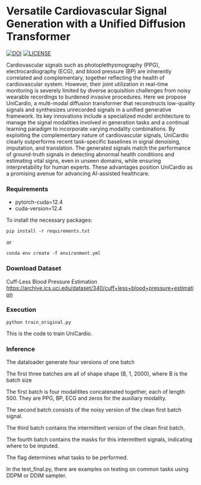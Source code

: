 # Versatile Cardiovascular Signal Generation with a Unified Diffusion Transformer

[![DOI](https://zenodo.org/badge/989983076.svg)](https://doi.org/10.5281/zenodo.17240784)
[![LICENSE](https://img.shields.io/badge/license-MIT-green?style=flat-square)](https://github.com/thu-ml/UniCardio/blob/master/LICENSE)

Cardiovascular signals such as photoplethysmography (PPG), electrocardiography (ECG), and blood pressure (BP) are inherently correlated and complementary, together reflecting the health of cardiovascular system. However, their joint utilization in real-time monitoring is severely limited by diverse acquisition challenges from noisy wearable recordings to burdened invasive procedures. Here we propose UniCardio, a multi-modal diffusion transformer that reconstructs low-quality signals and synthesizes unrecorded signals in a unified generative framework. Its key innovations include a specialized model architecture to manage the signal modalities involved in generation tasks and a continual learning paradigm to incorporate varying modality combinations. By exploiting the complementary nature of cardiovascular signals, UniCardio clearly outperforms recent task-specific baselines in signal denoising, imputation, and translation. The generated signals match the performance of ground-truth signals in detecting abnormal health conditions and estimating vital signs, even in unseen domains, while ensuring interpretability for human experts. These advantages position UniCardio as a promising avenue for advancing AI-assisted healthcare.

### Requirements

- pytorch-cuda=12.4
- cuda-version=12.4

To install the necessary packages:

```
pip install -r requirements.txt
```
or

```
conda env create -f environment.yml
```

### Download Dataset

Cuff-Less Blood Pressure Estimation
https://archive.ics.uci.edu/dataset/340/cuff+less+blood+pressure+estimation

### Execution

```
python train_original.py
```
This is the code to train UniCardio.

### Inference

The dataloader generate four versions of one batch

The first three batches are all of shape shape (B, 1, 2000), where B is the batch size

The first batch is four modalitites concatenated together, each of length 500. They are PPG, BP, ECG and zeros for the auxiliary modality.

The second batch consists of the noisy version of the clean first batch signal.

The third batch contains the intermittent version of the clean first batch.

The fourth batch contains the masks for this intermittent signals, indicating where to be imputed.

The flag determines what tasks to be performed. 


In the test_final.py, there are examples on testing on common tasks using DDPM or DDIM sampler.
